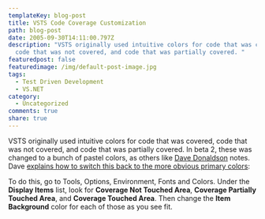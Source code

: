 ```yaml
---
templateKey: blog-post
title: VSTS Code Coverage Customization
path: blog-post
date: 2005-09-30T14:11:00.797Z
description: "VSTS originally used intuitive colors for code that was covered,
  code that was not covered, and code that was partially covered. "
featuredpost: false
featuredimage: /img/default-post-image.jpg
tags:
  - Test Driven Development
  - VS.NET
category:
  - Uncategorized
comments: true
share: true
---
```

<!--StartFragment-->

VSTS originally used intuitive colors for code that was covered, code that was not covered, and code that was partially covered. In beta 2, these was changed to a bunch of pastel colors, as others like [Dave Donaldson](http://loudcarrot.com/Blogs/dave) notes. Dave [explains how to switch this back to the more obvious primary colors](http://loudcarrot.com/Blogs/dave/archive/2005/09/26/5224.aspx):

To do this, go to Tools, Options, Environment, Fonts and Colors. Under the **Display Items** list, look for **Coverage Not Touched Area**, **Coverage Partially Touched Area**, and **Coverage Touched Area**. Then change the **Item Background** color for each of those as you see fit.

<!--EndFragment-->